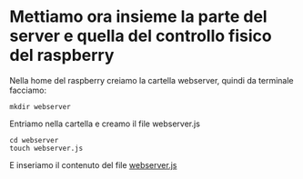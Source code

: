 # Mettiamo ora insieme la parte del server e quella del controllo fisico del raspberry

Nella home del raspberry creiamo la cartella webserver, 
quindi da terminale facciamo: 
```
mkdir webserver 
```

Entriamo nella cartella e creamo il file webserver.js
```
cd webserver
touch webserver.js
```

E inseriamo il contenuto del file [webserver.js](webserver.js)

